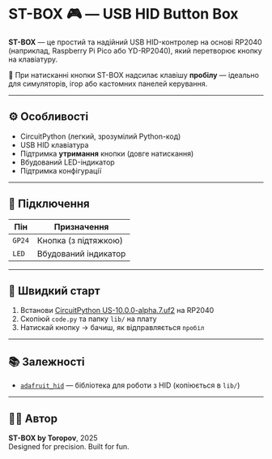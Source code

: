 # ST-BOX 🎮 — USB HID Button Box

**ST-BOX** — це простий та надійний USB HID-контролер на основі RP2040 (наприклад, Raspberry Pi Pico або YD-RP2040), який перетворює кнопку на клавіатуру.

📌 При натисканні кнопки ST-BOX надсилає клавішу **пробілу** — ідеально для симуляторів, ігор або кастомних панелей керування.

---

## ⚙️ Особливості

- CircuitPython (легкий, зрозумілий Python-код)
- USB HID клавіатура
- Підтримка **утримання** кнопки (довге натискання)
- Вбудований LED-індикатор
- Підтримка конфігурації

---

## 🔌 Підключення

| Пін       | Призначення          |
|-----------|----------------------|
| `GP24`    | Кнопка (з підтяжкою) |
| `LED`     | Вбудований індикатор |

---

## 🚀 Швидкий старт

1. Встанови [CircuitPython US-10.0.0-alpha.7.uf2](https://circuitpython.org/board/raspberry_pi_pico/) на RP2040 
2. Скопіюй `code.py` та папку `lib/` на плату
3. Натискай кнопку → бачиш, як відправляється `пробіл`

---

## 📚 Залежності

- [`adafruit_hid`](https://github.com/adafruit/Adafruit_CircuitPython_HID) — бібліотека для роботи з HID (копіюється в `lib/`)

---

## 🧑‍💻 Автор

**ST-BOX by Toropov**, 2025  
Designed for precision. Built for fun.
